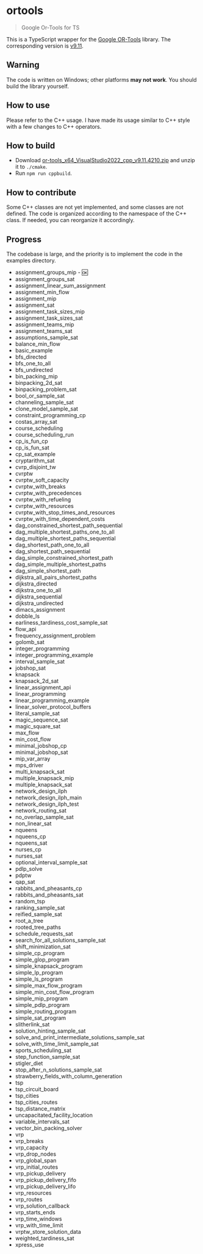 # ortools

> Google Or-Tools for TS

This is a TypeScript wrapper for the [Google OR-Tools](https://github.com/google/or-tools) library.
The corresponding version is [v9.11](https://github.com/google/or-tools/releases/tag/v9.11).

## Warning

The code is written on Windows; other platforms **may not work**.
You should build the library yourself.

## How to use

Please refer to the C++ usage.
I have made its usage similar to C++ style with a few changes to C++ operators.

## How to build

- Download [or-tools_x64_VisualStudio2022_cpp_v9.11.4210.zip](https://github.com/google/or-tools/releases/download/v9.11/or-tools_x64_VisualStudio2022_cpp_v9.11.4210.zip) and unzip it to `./cmake`.
- Run `npm run cppbuild`.

## How to contribute

Some C++ classes are not yet implemented, and some classes are not defined. The code is organized according to the namespace of the C++ class. If needed, you can reorganize it accordingly.

## Progress

The codebase is large, and the priority is to implement the code in the examples directory.

- assignment_groups_mip - 🆗
- assignment_groups_sat
- assignment_linear_sum_assignment
- assignment_min_flow
- assignment_mip
- assignment_sat
- assignment_task_sizes_mip
- assignment_task_sizes_sat
- assignment_teams_mip
- assignment_teams_sat
- assumptions_sample_sat
- balance_min_flow
- basic_example
- bfs_directed
- bfs_one_to_all
- bfs_undirected
- bin_packing_mip
- binpacking_2d_sat
- binpacking_problem_sat
- bool_or_sample_sat
- channeling_sample_sat
- clone_model_sample_sat
- constraint_programming_cp
- costas_array_sat
- course_scheduling
- course_scheduling_run
- cp_is_fun_cp
- cp_is_fun_sat
- cp_sat_example
- cryptarithm_sat
- cvrp_disjoint_tw
- cvrptw
- cvrptw_soft_capacity
- cvrptw_with_breaks
- cvrptw_with_precedences
- cvrptw_with_refueling
- cvrptw_with_resources
- cvrptw_with_stop_times_and_resources
- cvrptw_with_time_dependent_costs
- dag_constrained_shortest_path_sequential
- dag_multiple_shortest_paths_one_to_all
- dag_multiple_shortest_paths_sequential
- dag_shortest_path_one_to_all
- dag_shortest_path_sequential
- dag_simple_constrained_shortest_path
- dag_simple_multiple_shortest_paths
- dag_simple_shortest_path
- dijkstra_all_pairs_shortest_paths
- dijkstra_directed
- dijkstra_one_to_all
- dijkstra_sequential
- dijkstra_undirected
- dimacs_assignment
- dobble_ls
- earliness_tardiness_cost_sample_sat
- flow_api
- frequency_assignment_problem
- golomb_sat
- integer_programming
- integer_programming_example
- interval_sample_sat
- jobshop_sat
- knapsack
- knapsack_2d_sat
- linear_assignment_api
- linear_programming
- linear_programming_example
- linear_solver_protocol_buffers
- literal_sample_sat
- magic_sequence_sat
- magic_square_sat
- max_flow
- min_cost_flow
- minimal_jobshop_cp
- minimal_jobshop_sat
- mip_var_array
- mps_driver
- multi_knapsack_sat
- multiple_knapsack_mip
- multiple_knapsack_sat
- network_design_ilph
- network_design_ilph_main
- network_design_ilph_test
- network_routing_sat
- no_overlap_sample_sat
- non_linear_sat
- nqueens
- nqueens_cp
- nqueens_sat
- nurses_cp
- nurses_sat
- optional_interval_sample_sat
- pdlp_solve
- pdptw
- qap_sat
- rabbits_and_pheasants_cp
- rabbits_and_pheasants_sat
- random_tsp
- ranking_sample_sat
- reified_sample_sat
- root_a_tree
- rooted_tree_paths
- schedule_requests_sat
- search_for_all_solutions_sample_sat
- shift_minimization_sat
- simple_cp_program
- simple_glop_program
- simple_knapsack_program
- simple_lp_program
- simple_ls_program
- simple_max_flow_program
- simple_min_cost_flow_program
- simple_mip_program
- simple_pdlp_program
- simple_routing_program
- simple_sat_program
- slitherlink_sat
- solution_hinting_sample_sat
- solve_and_print_intermediate_solutions_sample_sat
- solve_with_time_limit_sample_sat
- sports_scheduling_sat
- step_function_sample_sat
- stigler_diet
- stop_after_n_solutions_sample_sat
- strawberry_fields_with_column_generation
- tsp
- tsp_circuit_board
- tsp_cities
- tsp_cities_routes
- tsp_distance_matrix
- uncapacitated_facility_location
- variable_intervals_sat
- vector_bin_packing_solver
- vrp
- vrp_breaks
- vrp_capacity
- vrp_drop_nodes
- vrp_global_span
- vrp_initial_routes
- vrp_pickup_delivery
- vrp_pickup_delivery_fifo
- vrp_pickup_delivery_lifo
- vrp_resources
- vrp_routes
- vrp_solution_callback
- vrp_starts_ends
- vrp_time_windows
- vrp_with_time_limit
- vrptw_store_solution_data
- weighted_tardiness_sat
- xpress_use
